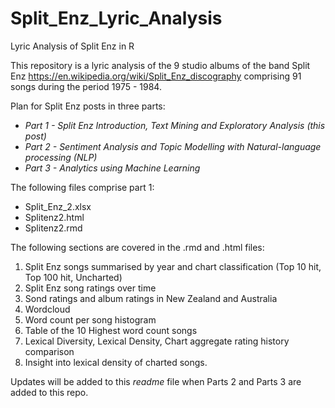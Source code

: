 # Split_Enz_Lyric_Analysis
Lyric Analysis of Split Enz in R

This repository is a lyric analysis of the 9 studio albums of the band Split Enz 
https://en.wikipedia.org/wiki/Split_Enz_discography comprising 91 songs during the period 1975 - 1984.

Plan for Split Enz posts in three parts:
* _Part 1 - Split Enz Introduction, Text Mining and Exploratory Analysis (this post)_
* _Part 2 - Sentiment Analysis and Topic Modelling with Natural-language processing (NLP)_
* _Part 3 - Analytics using Machine Learning_

The following files comprise part 1:
  * Split_Enz_2.xlsx
  * Splitenz2.html
  * Splitenz2.rmd

The following sections are covered in the .rmd and .html files:
1. Split Enz songs summarised by year and chart classification (Top 10 hit, Top 100 hit, Uncharted)
2. Split Enz song ratings over time
3. Sond ratings and album ratings in New Zealand and Australia
4. Wordcloud
5. Word count per song histogram
6. Table of the 10 Highest word count songs
7. Lexical Diversity, Lexical Density, Chart aggregate rating history comparison
8. Insight into lexical density of charted songs.

Updates will be added to this *readme* file when Parts 2 and Parts 3 are added to this repo.
